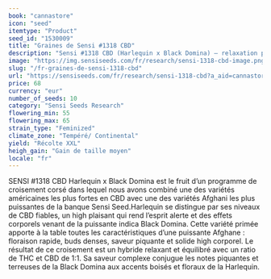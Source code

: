 ```yaml
---
book: "cannastore"
icon: "seed"
itemtype: "Product"
seed_id: "1530009"
title: "Graines de Sensi #1318 CBD"
description: "Sensi #1318 CBD (Harlequin x Black Domina) – relaxation profonde assurée par une forte teneur en CBD dérivée du croisement de plusieurs lignées. Achetez vos graines ici"
image: "https://img.sensiseeds.com/fr/research/sensi-1318-cbd-image.png"
slug: "/fr-graines-de-sensi-1318-cbd"
url: "https://sensiseeds.com/fr/research/sensi-1318-cbd?a_aid=cannastore"
price: 68
currency: "eur"
number_of_seeds: 10
category: "Sensi Seeds Research"
flowering_min: 55
flowering_max: 65
strain_type: "Feminized"
climate_zone: "Tempéré/ Continental"
yield: "Récolte XXL"
heigh_gain: "Gain de taille moyen"
locale: "fr"
---
```

SENSI #1318 CBD Harlequin x Black Domina est le fruit d’un programme de croisement corsé dans lequel nous avons combiné une des variétés américaines les plus fortes en CBD avec une des variétés Afghani les plus puissantes de la banque Sensi Seed.Harlequin se distingue par ses niveaux de CBD fiables, un high plaisant qui rend l’esprit alerte et des effets corporels venant de la puissante indica Black Domina. Cette variété primée apporte à la table toutes les caractéristiques d’une puissante Afghane : floraison rapide, buds denses, saveur piquante et solide high corporel. Le résultat de ce croisement est un hybride relaxant et équilibré avec un ratio de THC et CBD de 1:1. Sa saveur complexe conjugue les notes piquantes et terreuses de la Black Domina aux accents boisés et floraux de la Harlequin.
